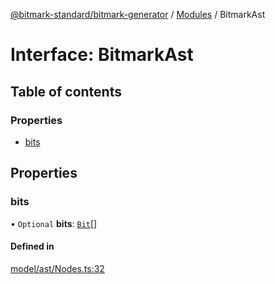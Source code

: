 [@bitmark-standard/bitmark-generator](../API.md) / [Modules](../modules.md) / BitmarkAst

# Interface: BitmarkAst

## Table of contents

### Properties

- [bits](BitmarkAst.md#bits)

## Properties

### bits

• `Optional` **bits**: [`Bit`](Bit.md)[]

#### Defined in

[model/ast/Nodes.ts:32](https://github.com/getMoreBrain/bitmark-generator/blob/a7a40de/src/model/ast/Nodes.ts#L32)
